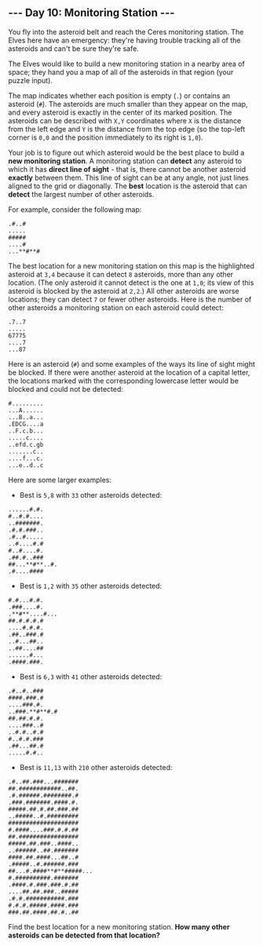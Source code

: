 ## --- Day 10: Monitoring Station ---

You fly into the asteroid belt and reach the Ceres monitoring station.  The Elves here have an emergency: they're having trouble tracking all of the asteroids and can't be sure they're safe.

The Elves would like to build a new monitoring station in a nearby area of space; they hand you a map of all of the asteroids in that region (your puzzle input).

The map indicates whether each position is empty (`.`) or contains an asteroid (`#`).  The asteroids are much smaller than they appear on the map, and every asteroid is exactly in the center of its marked position.  The asteroids can be described with `X,Y` coordinates where `X` is the distance from the left edge and `Y` is the distance from the top edge (so the top-left corner is `0,0` and the position immediately to its right is `1,0`).

Your job is to figure out which asteroid would be the best place to build a **new monitoring station**. A monitoring station can **detect** any asteroid to which it has **direct line of sight** - that is, there cannot be another asteroid **exactly** between them. This line of sight can be at any angle, not just lines aligned to the grid or diagonally. The **best** location is the asteroid that can **detect** the largest number of other asteroids.

For example, consider the following map:

```
.#..#
.....
#####
....#
...**#**#

```

The best location for a new monitoring station on this map is the highlighted asteroid at `3,4` because it can detect `8` asteroids, more than any other location. (The only asteroid it cannot detect is the one at `1,0`; its view of this asteroid is blocked by the asteroid at `2,2`.) All other asteroids are worse locations; they can detect `7` or fewer other asteroids. Here is the number of other asteroids a monitoring station on each asteroid could detect:

```
.7..7
.....
67775
....7
...87

```

Here is an asteroid (`#`) and some examples of the ways its line of sight might be blocked. If there were another asteroid at the location of a capital letter, the locations marked with the corresponding lowercase letter would be blocked and could not be detected:

```
#.........
...A......
...B..a...
.EDCG....a
..F.c.b...
.....c....
..efd.c.gb
.......c..
....f...c.
...e..d..c

```

Here are some larger examples:


* Best is `5,8` with `33` other asteroids detected:

```
......#.#.
#..#.#....
..#######.
.#.#.###..
.#..#.....
..#....#.#
#..#....#.
.##.#..###
##...**#**..#.
.#....####

```

* Best is `1,2` with `35` other asteroids detected:

```
#.#...#.#.
.###....#.
.**#**....#...
##.#.#.#.#
....#.#.#.
.##..###.#
..#...##..
..##....##
......#...
.####.###.

```

* Best is `6,3` with `41` other asteroids detected:

```
.#..#..###
####.###.#
....###.#.
..###.**#**#.#
##.##.#.#.
....###..#
..#.#..#.#
#..#.#.###
.##...##.#
.....#.#..

```

* Best is `11,13` with `210` other asteroids detected:

```
.#..##.###...#######
##.############..##.
.#.######.########.#
.###.#######.####.#.
#####.##.#.##.###.##
..#####..#.#########
####################
#.####....###.#.#.##
##.#################
#####.##.###..####..
..######..##.#######
####.##.####...##..#
.#####..#.######.###
##...#.####**#**#####...
#.##########.#######
.####.#.###.###.#.##
....##.##.###..#####
.#.#.###########.###
#.#.#.#####.####.###
###.##.####.##.#..##

```


Find the best location for a new monitoring station.  **How many other asteroids can be detected from that location?**
